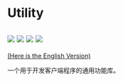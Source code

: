 # Utility

![](https://github.com/Streamlet/utility/actions/workflows/windows.yml/badge.svg) ![](https://github.com/Streamlet/utility/actions/workflows/winxp.yml/badge.svg) ![](https://github.com/Streamlet/utility/actions/workflows/linux.yml/badge.svg) ![](https://github.com/Streamlet/utility/actions/workflows/macos.yml/badge.svg)
---
[(Here is the English Version)](README.md)

一个用于开发客户端程序的通用功能库。
